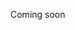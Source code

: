 Coming soon
<!-- Reparto di pediatria Istinto Bio 
Ospedale Relazione Psico
Casa di riposo Differenziazione  Sociale -->





  

<!--stackedit_data:
eyJoaXN0b3J5IjpbLTEwOTU3ODEyNDcsLTEwMzIzNjcyNTFdfQ
==
-->
